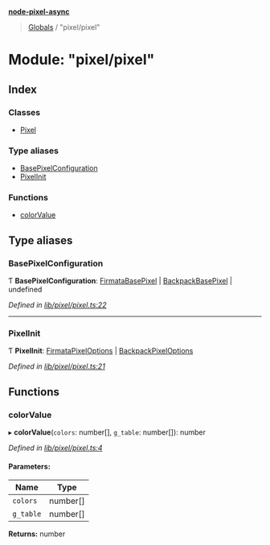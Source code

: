 **[node-pixel-async](../README.md)**

> [Globals](../globals.md) / "pixel/pixel"

# Module: "pixel/pixel"

## Index

### Classes

* [Pixel](../classes/_pixel_pixel_.pixel.md)

### Type aliases

* [BasePixelConfiguration](_pixel_pixel_.md#basepixelconfiguration)
* [PixelInit](_pixel_pixel_.md#pixelinit)

### Functions

* [colorValue](_pixel_pixel_.md#colorvalue)

## Type aliases

### BasePixelConfiguration

Ƭ  **BasePixelConfiguration**: [FirmataBasePixel](../interfaces/_types_.firmatabasepixel.md) \| [BackpackBasePixel](../interfaces/_types_.backpackbasepixel.md) \| undefined

*Defined in [lib/pixel/pixel.ts:22](https://github.com/hweeks/node-pixel-async/blob/c6b1f13/lib/pixel/pixel.ts#L22)*

___

### PixelInit

Ƭ  **PixelInit**: [FirmataPixelOptions](../interfaces/_types_.firmatapixeloptions.md) \| [BackpackPixelOptions](../interfaces/_types_.backpackpixeloptions.md)

*Defined in [lib/pixel/pixel.ts:21](https://github.com/hweeks/node-pixel-async/blob/c6b1f13/lib/pixel/pixel.ts#L21)*

## Functions

### colorValue

▸ **colorValue**(`colors`: number[], `g_table`: number[]): number

*Defined in [lib/pixel/pixel.ts:4](https://github.com/hweeks/node-pixel-async/blob/c6b1f13/lib/pixel/pixel.ts#L4)*

#### Parameters:

Name | Type |
------ | ------ |
`colors` | number[] |
`g_table` | number[] |

**Returns:** number
